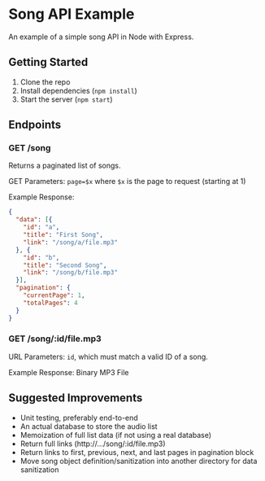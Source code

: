 # Song API Example

An example of a simple song API in Node with Express.

## Getting Started

1. Clone the repo
2. Install dependencies (`npm install`)
3. Start the server (`npm start`)

## Endpoints

### GET /song

Returns a paginated list of songs.

GET Parameters: `page=$x` where `$x` is the page to request (starting at 1)

Example Response:
```json
{
  "data": [{
    "id": "a",
    "title": "First Song",
    "link": "/song/a/file.mp3"
  }, {
    "id": "b",
    "title": "Second Song",
    "link": "/song/b/file.mp3"
  }],
  "pagination": {
    "currentPage": 1,
    "totalPages": 4
  }
}
```

### GET /song/:id/file.mp3

URL Parameters: `id`, which must match a valid ID of a song.

Example Response: Binary MP3 File

## Suggested Improvements

- Unit testing, preferably end-to-end
- An actual database to store the audio list
- Memoization of full list data (if not using a real database)
- Return full links (http://.../song/:id/file.mp3)
- Return links to first, previous, next, and last pages in pagination block
- Move song object definition/sanitization into another directory for data sanitization